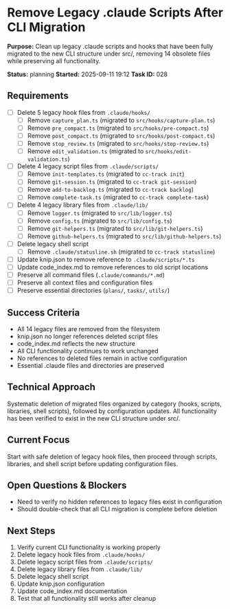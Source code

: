 # Remove Legacy .claude Scripts After CLI Migration

**Purpose:** Clean up legacy .claude scripts and hooks that have been fully migrated to the new CLI structure under src/, removing 14 obsolete files while preserving all functionality.

**Status:** planning
**Started:** 2025-09-11 19:12
**Task ID:** 028

## Requirements
- [ ] Delete 5 legacy hook files from `.claude/hooks/`
  - [ ] Remove `capture_plan.ts` (migrated to `src/hooks/capture-plan.ts`)
  - [ ] Remove `pre_compact.ts` (migrated to `src/hooks/pre-compact.ts`)
  - [ ] Remove `post_compact.ts` (migrated to `src/hooks/post-compact.ts`)
  - [ ] Remove `stop_review.ts` (migrated to `src/hooks/stop-review.ts`)
  - [ ] Remove `edit_validation.ts` (migrated to `src/hooks/edit-validation.ts`)
- [ ] Delete 4 legacy script files from `.claude/scripts/`
  - [ ] Remove `init-templates.ts` (migrated to `cc-track init`)
  - [ ] Remove `git-session.ts` (migrated to `cc-track git-session`)
  - [ ] Remove `add-to-backlog.ts` (migrated to `cc-track backlog`)
  - [ ] Remove `complete-task.ts` (migrated to `cc-track complete-task`)
- [ ] Delete 4 legacy library files from `.claude/lib/`
  - [ ] Remove `logger.ts` (migrated to `src/lib/logger.ts`)
  - [ ] Remove `config.ts` (migrated to `src/lib/config.ts`)
  - [ ] Remove `git-helpers.ts` (migrated to `src/lib/git-helpers.ts`)
  - [ ] Remove `github-helpers.ts` (migrated to `src/lib/github-helpers.ts`)
- [ ] Delete legacy shell script
  - [ ] Remove `.claude/statusline.sh` (migrated to `cc-track statusline`)
- [ ] Update knip.json to remove reference to `.claude/scripts/*.ts`
- [ ] Update code_index.md to remove references to old script locations
- [ ] Preserve all command files (`.claude/commands/*.md`)
- [ ] Preserve all context files and configuration files
- [ ] Preserve essential directories (`plans/`, `tasks/`, `utils/`)

## Success Criteria
- All 14 legacy files are removed from the filesystem
- knip.json no longer references deleted script files
- code_index.md reflects the new structure
- All CLI functionality continues to work unchanged
- No references to deleted files remain in active configuration
- Essential .claude files and directories are preserved

## Technical Approach
Systematic deletion of migrated files organized by category (hooks, scripts, libraries, shell scripts), followed by configuration updates. All functionality has been verified to exist in the new CLI structure under src/.

## Current Focus
Start with safe deletion of legacy hook files, then proceed through scripts, libraries, and shell script before updating configuration files.

## Open Questions & Blockers
- Need to verify no hidden references to legacy files exist in configuration
- Should double-check that all CLI migration is complete before deletion

## Next Steps
1. Verify current CLI functionality is working properly
2. Delete legacy hook files from `.claude/hooks/`
3. Delete legacy script files from `.claude/scripts/`
4. Delete legacy library files from `.claude/lib/`
5. Delete legacy shell script
6. Update knip.json configuration
7. Update code_index.md documentation
8. Test that all functionality still works after cleanup

<!-- branch: feature/remove-legacy-claude-scripts-028 -->